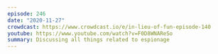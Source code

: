 ```yaml
---
episode: 246
date: "2020-11-27"
crowdcast: https://www.crowdcast.io/e/in-lieu-of-fun-episode-140
youtube: https://www.youtube.com/watch?v=F0D8WNAReSo
summary: Discussing all things related to espionage
---
```


